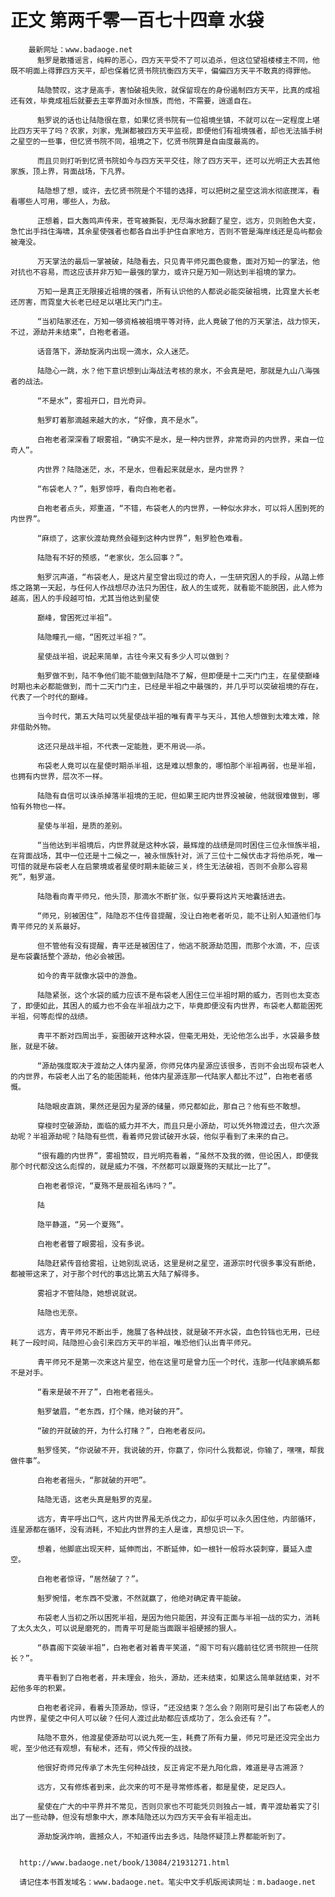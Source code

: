 # 正文 第两千零一百七十四章 水袋
        最新网址：www.badaoge.net
          魁罗是散播谣言，纯粹的恶心，四方天平受不了可以追杀，但这位望祖楼楼主不同，他既不明面上得罪四方天平，却也保着忆贤书院抗衡四方天平，偏偏四方天平不敢真的得罪他。
      
          陆隐赞叹，这才是高手，害怕破祖失败，就保留现在的身份遏制四方天平，比真的成祖还有效，毕竟成祖后就要去主宰界面对永恒族，而他，不需要，逍遥自在。
      
          魁罗说的话也让陆隐很在意，如果忆贤书院有一位祖境坐镇，不就可以在一定程度上堪比四方天平了吗？农家，刘家，鬼渊都被四方天平监视，即便他们有祖境强者，却也无法插手树之星空的一些事，但忆贤书院不同，祖境之下，忆贤书院算是自由度最高的。
      
          而且贝则打听到忆贤书院如今与四方天平交往，除了四方天平，还可以光明正大去其他家族，顶上界，背面战场，下凡界。
      
          陆隐想了想，或许，去忆贤书院是个不错的选择，可以把树之星空这淌水彻底搅浑，看看哪些人可用，哪些人，为敌。
      
          正想着，巨大轰鸣声传来，苍穹被撕裂，无尽海水掀翻了星空，远方，贝则脸色大变，急忙出手挡住海啸，其余星使强者也都各自出手护住自家地方，否则不管是海岸线还是岛屿都会被淹没。
      
          万天掌法的最后一掌被破，陆隐看去，只见青平师兄面色疲惫，面对万知一的掌法，他对抗也不容易，而这应该并非万知一最强的掌力，或许只是万知一刚达到半祖境的掌力。
      
          万知一是真正无限接近祖境的强者，所有认识他的人都说必能突破祖境，比霓皇大长老还厉害，而霓皇大长老已经足以堪比天门门主。
      
          “当初陆家还在，万知一够资格被祖境平等对待，此人竟破了他的万天掌法，战力惊天，不过，源劫并未结束”，白袍老者道。
      
          话音落下，源劫旋涡内出现一滴水，众人迷茫。
      
          陆隐心一跳，水？他下意识想到山海战法考核的泉水，不会真是吧，那就是九山八海强者的战法。
      
          “不是水”，雾祖开口，目光奇异。
      
          魁罗盯着那滴越来越大的水，“好像，真不是水”。
      
          白袍老者深深看了眼雾祖，“确实不是水，是一种内世界，非常奇异的内世界，来自一位奇人”。
      
          内世界？陆隐迷茫，水，不是水，但看起来就是水，是内世界？
      
          “布袋老人？”，魁罗惊呼，看向白袍老者。
      
          白袍老者点头，郑重道，“不错，布袋老人的内世界，一种似水非水，可以将人困到死的内世界”。
      
          “麻烦了，这家伙渡劫竟然会碰到这种内世界”，魁罗脸色难看。
      
          陆隐有不好的预感，“老家伙，怎么回事？”。
      
          魁罗沉声道，“布袋老人，是这片星空曾出现过的奇人，一生研究困人的手段，从踏上修炼之路第一天起，与任何人作战想尽办法只为困住，敌人的生或死，就看能不能脱困，此人修为越高，困人的手段越可怕，尤其当他达到星使
      
          巅峰，曾困死过半祖”。
      
          陆隐瞳孔一缩，“困死过半祖？”。
      
          星使战半祖，说起来简单，古往今来又有多少人可以做到？
      
          魁罗做不到，陆不争他们能不能做到陆隐不了解，但即便是十二天门门主，在星使巅峰时期也未必都能做到，而十二天门门主，已经是半祖之中最强的，并几乎可以突破祖境的存在，代表了一个时代的巅峰。
      
          当今时代，第五大陆可以凭星使战半祖的唯有青平与天斗，其他人想做到太难太难，除非借助外物。
      
          这还只是战半祖，不代表一定能胜，更不用说——杀。
      
          布袋老人竟可以在星使时期杀半祖，这是难以想象的，哪怕那个半祖再弱，也是半祖，也拥有内世界，层次不一样。
      
          陆隐有自信可以诛杀掉落半祖境的王祀，但如果王祀内世界没被破，他就很难做到，哪怕有外物也一样。
      
          星使与半祖，是质的差别。
      
          “当他达到半祖境后，内世界就是这种水袋，最辉煌的战绩是同时困住三位永恒族半祖，在背面战场，其中一位还是十二候之一，被永恒族针对，派了三位十二候伏击才将他杀死，唯一可惜的就是布袋老人在启蒙境或者星使时期未能破三关，终生无法破祖，否则不会那么容易死”，魁罗道。
      
          陆隐看向青平师兄，他头顶，那滴水不断扩张，似乎要将这片天地囊括进去。
      
          “师兄，别被困住”，陆隐忍不住传音提醒，没让白袍老者听见，能不让别人知道他们与青平师兄的关系最好。
      
          但不管他有没有提醒，青平还是被困住了，他逃不脱源劫范围，而那个水滴，不，应该是布袋囊括整个源劫，他必会被困。
      
          如今的青平就像水袋中的游鱼。
      
          陆隐紧张，这个水袋的威力应该不是布袋老人困住三位半祖时期的威力，否则也太变态了，即便如此，其困人的威力也不会在半祖战力之下，毕竟即便没有内世界，布袋老人都能困死半祖，何等彪悍的战绩。
      
          青平不断对四周出手，妄图破开这种水袋，但毫无用处，无论他怎么出手，水袋最多鼓胀，就是不破。
      
          “源劫强度取决于渡劫之人体内星源，你师兄体内星源应该很多，否则不会出现布袋老人的内世界，布袋老人出了名的能困能耗，他体内星源连那一代陆家人都比不过”，白袍老者感慨。
      
          陆隐眼皮直跳，果然还是因为星源的储量，师兄都如此，那自己？他有些不敢想。
      
          穿梭时空破源劫，面临的威力并不大，而且只是小源劫，可以凭外物渡过去，但六次源劫呢？半祖源劫呢？陆隐有些慌，看着师兄尝试破开水袋，他似乎看到了未来的自己。
      
          “很有趣的内世界”，雾祖赞叹，目光明亮看着，“虽然不及我的微，但论困人，即便我那个时代都没这么彪悍的，就是威力不强，不然都可以跟夏殇的天赋比一比了”。
      
          白袍老者惊诧，“夏殇不是辰祖名讳吗？”。
      
          陆
      
          隐平静道，“另一个夏殇”。
      
          白袍老者瞥了眼雾祖，没有多说。
      
          陆隐赶紧传音给雾祖，让她别乱说话，这里是树之星空，道源宗时代很多事没有断绝，都被带这来了，对于那个时代的事远比第五大陆了解得多。
      
          雾祖才不管陆隐，她想说就说。
      
          陆隐也无奈。
      
          远方，青平师兄不断出手，施展了各种战技，就是破不开水袋，血色铃铛也无用，已经耗了一段时间，陆隐担心会引来四方天平的半祖，唯恐他们认出青平师兄。
      
          青平师兄不是第一次来这片星空，他在这里可是曾力压一个时代，连那一代陆家嫡系都不是对手。
      
          “看来是破不开了”，白袍老者摇头。
      
          魁罗皱眉，“老东西，打个赌，绝对破的开”。
      
          “破的开就破的开，为什么打赌？”，白袍老者反问。
      
          魁罗怪笑，“你说破不开，我说破的开，你赢了，你问什么我都说，你输了，嘿嘿，帮我做件事”。
      
          白袍老者摇头，“那就破的开吧”。
      
          陆隐无语，这老头真是魁罗的克星。
      
          远方，青平呼出口气，这片内世界虽无杀伐之力，却似乎可以永久困住他，内部循环，连星源都在循环，没有消耗，不知此内世界的主人是谁，真想见识一下。
      
          想着，他脚底出现天秤，延伸而出，不断延伸，如一根针一般将水袋刺穿，蔓延入虚空。
      
          白袍老者惊讶，“居然破了？”。
      
          魁罗惋惜，老东西不受激，不然就赢了，他绝对确定青平能破。
      
          布袋老人当初之所以困死半祖，是因为他只能困，并没有正面与半祖一战的实力，消耗了太久太久，可以说是磨死的，而青平可是能当面跟半祖硬撼的狠人。
      
          “恭喜阁下突破半祖”，白袍老者对着青平笑道，“阁下可有兴趣前往忆贤书院担一任院长？”。
      
          青平看到了白袍老者，并未理会，抬头，源劫，还未结束，如果这么简单就结束，对不起他多年的积累。
      
          白袍老者诧异，看着头顶源劫，惊讶，“还没结束？怎么会？刚刚可是引出了布袋老人的内世界，星使之中何人可以破？任何人渡过此劫都应该成功了，怎么会还有？”。
      
          陆隐不意外，他渡星使源劫可以说九死一生，耗费了所有力量，师兄可是还没完全出力呢，至少他还有观想，有秘术，还有，师父传授的战技。
      
          他很好奇师兄传承了木先生何种战技，反正肯定不是九阳化鼎，难道是寻古溯源？
      
          远方，又有修炼者到来，此次来的可不是寻常修炼者，都是星使，足足四人。
      
          星使在广大的中平界并不常见，否则贝家也不可能凭贝则独占一城，青平渡劫着实了引出了一些动静，但没有想象中大，原本陆隐还以为四方天平会有半祖走出。
      
          源劫旋涡炸响，震撼众人，不知道传出去多远，陆隐怀疑顶上界都能听到了。
      
      
      http://www.badaoge.net/book/13084/21931271.html
      
      请记住本书首发域名：www.badaoge.net。笔尖中文手机版阅读网址：m.badaoge.net